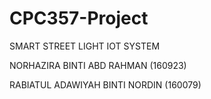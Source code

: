 # CPC357-Project

SMART STREET LIGHT IOT SYSTEM


NORHAZIRA BINTI ABD RAHMAN         (160923)

RABIATUL ADAWIYAH BINTI NORDIN     (160079)

